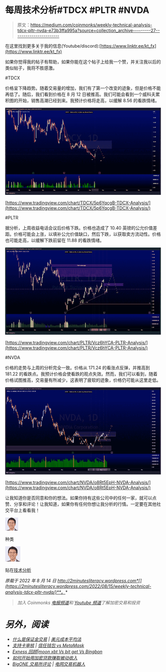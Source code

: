 # 每周技术分析#TDCX #PLTR #NVDA

> 原文：<https://medium.com/coinmonks/weekly-technical-analysis-tdcx-pltr-nvda-e73b3ffa995a?source=collection_archive---------27----------------------->

在这里找到更多关于我的信息(Youtube/discord):[https://www.linktr.ee/kt_fx](https://www.linktr.ee/kt_fx)

如果你觉得我的帖子有帮助，如果你能在这个帖子上给我一个赞，并关注我以后的类似帖子，我将不胜感激。

#TDCX

价格呈下降趋势。随着交易量的增加，我们有了第一个改变的迹象，但是价格不能再低了。随后，我们看到价格在 8 月 12 日被推高。我们可能会看到一个威科夫累积图的开始，销售高潮已经到来。我预计价格将走高，以缓解 8.56 的看跌情绪。

![](img/f7aa03c4d417438ee1c75d0db0947523.png)

[https://www.tradingview.com/chart/TDCX/5p6YqcgB-TDCX-Analysis/](https://www.tradingview.com/chart/TDCX/5p6YqcgB-TDCX-Analysis/)

#PLTR

据分析，上周收益电话会议后价格下跌。价格也造成了 10.40 英镑的公允价值差距。价格可能会上涨，以填补公允价值缺口，然后下跌，以获取卖方流动性。价格也可能走高，以缓解下跌前留在 11.88 的看跌情绪。

![](img/4b051355a692070a77c264b54273af78.png)

[https://www.tradingview.com/chart/PLTR/Vcz6hYCA-PLTR-Analysis/](https://www.tradingview.com/chart/PLTR/Vcz6hYCA-PLTR-Analysis/)

#NVDA

价格的走势与上周的分析完全一致。价格从 171.24 的看涨点反弹，并推高到 181.22 的看跌点。我预计价格会使看跌的观点失效。然而，我们可以看到，随着价格试图推高，交易量有所减少，这表明了疲软的迹象，价格仍可能从这里走低。

![](img/4b81c681321ed7dc5d75db09100ac4f1.png)

[https://www.tradingview.com/chart/NVDA/o8Rt5EpH-NVDA-Analysis/](https://www.tradingview.com/chart/NVDA/o8Rt5EpH-NVDA-Analysis/)

让我知道你是否同意和你的想法。如果你持有这些公司中的任何一家，就可以点赞、分享和评论！让我知道，如果你有任何你想让我分析的行情。一定要在其他社交平台上看看我！

![](img/12a4faf6dfd357406722b964b2a32b82.png)

种类

![](img/4b1c397dd7b1e5741c58f5cd0305f844.png)

贴在[技术分析](https://2minutesliteracy.wordpress.com/tag/technical-analysis/)

*原载于 2022 年 8 月 14 日 http://2minutesliteracy.wordpress.com*[](https://2minutesliteracy.wordpress.com/2022/08/15/weekly-technical-analysis-tdcx-pltr-nvda/)**。**

> *加入 Coinmonks [电报频道](https://t.me/coincodecap)和 [Youtube 频道](https://www.youtube.com/c/coinmonks/videos)了解加密交易和投资*

# *另外，阅读*

*   *[什么是保证金交易](https://coincodecap.com/margin-trading) | [美元成本平均法](https://coincodecap.com/dca)*
*   *[支持卡审核](https://coincodecap.com/uphold-card-review) | [信任钱包 vs MetaMask](https://coincodecap.com/trust-wallet-vs-metamask)*
*   *[Exness 回顾](https://coincodecap.com/exness-review)|[moon xbt Vs bit get Vs Bingbon](https://coincodecap.com/bingbon-vs-bitget-vs-moonxbt)*
*   *[如何开始用加密贷款赚取被动收入](https://coincodecap.com/passive-income-crypto-lending)*
*   *[BigONE 交易所评论](/coinmonks/bigone-exchange-review-64705d85a1d4) | [电网交易机器人](https://coincodecap.com/grid-trading)*
